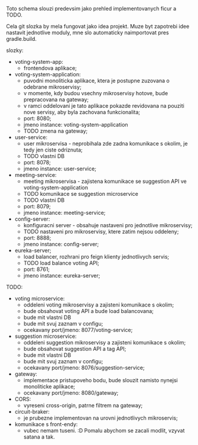 Toto schema slouzi predevsim jako prehled implementovanych ficur a TODO.

Cela git slozka by mela fungovat jako idea projekt. Muze byt zapotrebi idee nastavit jednotlive moduly, mne slo automaticky naimportovat pres gradle.build.

slozky:
  + voting-system-app:
    + frontendova aplikace;
  + voting-system-application:
    + puvodni monoliticka aplikace, ktera je postupne zuzovana o odebrane mikroservisy;
    + v momente, kdy budou vsechny mikroservisy hotove, bude prepracovana na gateway;
    + v ramci oddelovani je tato aplikace pokazde revidovana na pouziti nove servisy, aby byla zachovana funkcionalita;
    + port: 8080;
    + jmeno instance: voting-system-application
    + TODO zmena na gateway;
  + user-service:
    + user mikroservisa - neprobihala zde zadna komunikace s okolim, je tedy jen ciste odriznuta;
    + TODO vlastni DB
    + port: 8078;
    + jmeno instance: user-service;
  + meeting-service:
    + meeting mikroservisa - zajistena komunikace se suggestion API ve voting-system-application
    + TODO komunikace se suggestion microservice
    + TODO vlastni DB
    + port: 8079;
    + jmeno instance: meeting-service;
  + config-server:
    + konfiguracni server - obsahuje nastaveni pro jednotlive mikroservisy;
    + TODO nastaveni pro mikroservisy, ktere zatim nejsou oddeleny;
    + port: 8888;
    + jmeno instance: config-server;
  + eureka-server;
    + load balancer, rozhrani pro feign klienty jednotlivych servis;
    + TODO load balance voting API;
    + port: 8761;
    + jmeno instance: eureka-server;
    
TODO:
  + voting microservice:
    + oddeleni voting mikroservisy a zajisteni komunikace s okolim;
    + bude obsahovat voting API a bude load balancovana;
    + bude mit vlastni DB
    + bude mit svuj zaznam v configu;
    + ocekavany port/jmeno: 8077/voting-service;
  + suggestion microservice:
    + oddeleni suggestion mikroservisy a zajisteni komunikace s okolim;
    + bude obsahovat suggestion API a tag API;
    + bude mit vlastni DB
    + bude mit svuj zaznam v configu;
    + ocekavany port/jmeno: 8076/suggestion-service;
  + gateway:
    + implementace pristupoveho bodu, bude slouzit namisto nynejsi monoliticke aplikace;
    + ocekavany port/jmeno: 8080/gateway;
  + CORS:
    + vyreseni cross-origin, patrne filtrem na gateway;
  + circuit-braker:
    + je prubezne implementovan na urovni jednotlivych mikroservis;
  + komunikace s front-endy:
    + vubec nemam tuseni. :D Pomalu abychom se zacali modlit, vzyvat satana a tak.
